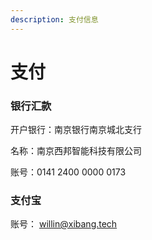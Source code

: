 ```yaml
---
description: 支付信息
---
```


# 支付

### 银行汇款

开户银行：南京银行南京城北支行

名称：南京西邦智能科技有限公司

账号：0141 2400 0000 0173

### 支付宝

账号： willin@xibang.tech



